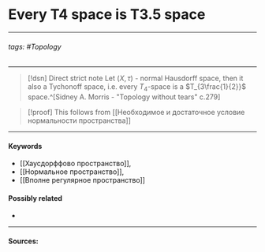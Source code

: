# Every T4 space is T3.5 space
***
###### tags: #Topology  
***
>[!dsn] Direct strict note
>Let $(X,\tau)$ - normal Hausdorff space, then it also a Tychonoff space, i.e. every $T_{4}$-space is a $T_{3\frac{1}{2}}$ space.^[Sidney A. Morris - "Topology without tears" c.279]


>[!proof]
>This follows from [[Необходимое и достаточное условие нормальности пространства]]

***
#### Keywords
- [[Хаусдорффово пространство]],
- [[Нормальное пространство]],
- [[Вполне регулярное пространство]]
#### Possibly related
- 
***
#### Sources: